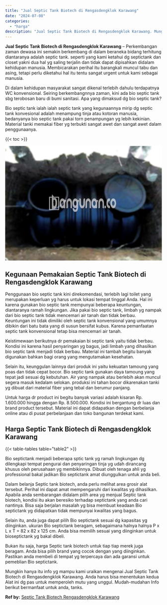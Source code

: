 ```yaml
---
title: "Jual Septic Tank Biotech di Rengasdengklok Karawang"
date: "2024-07-08"
categories: 
  - "harga"
description: "Jual Septic Tank Biotech di Rengasdengklok Karawang. Mungkin hanya itu info yg mampu kami uraikan mengenai Jual Septic Tank Biotech di Rengasdengklok Karawan..."
---
```


**Jual Septic Tank Biotech di Rengasdengklok Karawang** – Perkembangan zaman dewasa ini semakin berkembang di dalam beraneka bidang terhitung diantaranya adalah septic tank. seperti yang kami ketahui dg septictank dan closet yakni dua hal yg saling terjalin dan tidak dapat dipisahkan didalam kehidupan manusia. Membicarakan perihal itu barangkali muncul tabu dan asing, tetapi perlu diketahui hal itu tentu sangat urgent untuk kami sebagai manusia.

Di dalam kehidupan masyarakat sangat dikenal terlebih dahulu terdapatnya WC konvensional. Seiring berkembangnnya zaman, kini ada bio septic tank sbg terobosan baru di bumi sanitasi. Apa yang dimaksud dg bio septic tank?

Bio septic tank ialah ialah septic tank yang kegunaannya mirip dg septic tank konvesional adalah menampung tinja atau kotoran manusia, bedanyanya bio septic tank pakai torn penampungan yg lebih kekinian. Material tanki memakai fiber yg terbukti sangat awet dan sangat awet dalam penggunaanya.

{{< toc >}}

![Jual Septic Tank Biotech di Rengasdengklok Karawang](/images/jual-bio-septictank-29.png)

## Kegunaan Pemakaian Septic Tank Biotech di Rengasdengklok Karawang

Penggunaan bio septic tank kini direkomendasi, terlebih lagi toilet yang merupakan keperluan yg harus untuk lokasi tempat tinggal Anda. Hal ini karena gunakan bio septic tank mempunyai beberapa keuntungan, diantaranya ramah lingkungan. Jika pakai bio septic tank, limbah yg nampak dari bio septic tank tidak mencemari air tanah dan tidak berbau. Keuntungan ini tidak dimiliki oleh septic tank konvensional yang umumnya dibikin dari batu bata yang di susun bersifat kubus. Karena pemanfaatan septic tank konvensional tetap bisa mencemari air tanah.

Keistimewaan berikutnya dr pemakaian bi septic tank yaitu tidak berbau. Kondisi ini karena hasil penyaringan yg bagus, jadi limbah yang dihasilkan bio septic tank menjadi tidak berbau. Material ini tambah begitu banyak digunakan bahkan bagi orang yang mengutamakan kesehatan.

Selain itu, keunggulan lainnya dari produk ini yaitu kekuatan tamoung yang poas dan tidak cepat bocor. Bio septic tank gunakan daya tamoung yang tepat jadi sesuai dg kebutuhan. Air yang nampak atau berlebih akan muncul segera masuk kedalam selokan. produksi ini tahan bocor dikarenakan tanki yg dibuat dari material fiber yang tebal dan berumur panjang.

Untuk harga dr product ini begitu banyak variasi adalah kisaran Rp. 1.600.000 hingga dengan Rp. 8.500.000. Kondisi ini bergantung dr luas dan brand product tersebut. Material ini dapat didapatkan dengan berbelanja online atau di pusat perbelanjaan dan toko bangunan terdekat kami.

## Harga Septic Tank Biotech di Rengasdengklok Karawang

{{< table-tables table="table2" >}}

Bio septictank menjadi beberapa sptic tank yg ramah lingkungan dg dilengkapi tempat pengurai dan penyaringan tinja yg udah dirancang khusus oleh perusahaan yg membikinnya. Dibuat oleh tenaga ahli yg professional bakal jadikan Bio septictank amat diunggulkan untuk anda beli.

Dalam belanja Septic tank biotech, anda perlu melihat area grosir alat tersebut. Perihal ini dapat amat mempengaruhi dari kwalitas yg dihasilkan. Apabila anda sembarangan didalam pilih area yg menjual Septic tank biotech, kondisi itu akan beresiko terhadap septictank yang anda cari nantinya. Bisa saja berjalan masalah yg bisa membuat keadaan Bio septictank yg didapatkan tidak mempunyai kwalitas yang bagus.

Selain itu, anda juga dapat pilih Bio septictank sesuai dg kapasitas yg diinginkan. ukuran Bio septictank beragam, sebagaimana halnya halnya P x L x T = 82 x 82 x 125 cm. Anda bisa memilih sesuai yang diinginkan untuk bioseptictank yg bakal dibeli.

Bukan itu saja, harga Septic tank biotech untuk tiap tiap merek juga beragam. Anda bisa pilih brand yang cocok dengan yang diinginkan. Pastikan anda membeli di tempat yg terpercaya dan ada garansi untuk pemeblian Bio septictank.

Mungkin hanya itu info yg mampu kami uraikan mengenai Jual Septic Tank Biotech di Rengasdengklok Karawang. Anda harus bisa menentukan kedua Alat ini dg pas untuk memperoleh mutu yang unggul. Mudah-mudahan Info berikut bermanfaat untuk anda, tanks.

**Ref by:** [Septic Tank Biotech Rengasdengklok Karawang](https://id.wikipedia.org/wiki/Septic)
